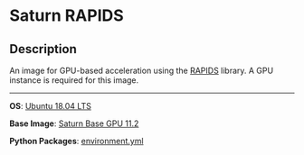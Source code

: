 # Saturn RAPIDS

## Description
An image for GPU-based acceleration using the [RAPIDS](https://rapids.ai/) library. A GPU instance is required for this image.
<hr>

**OS**: [Ubuntu 18.04 LTS](https://releases.ubuntu.com/18.04/)

**Base Image**: [Saturn Base GPU 11.2](../saturnbase-gpu-11.2/README.md)

**Python Packages**: [environment.yml](environment.yml)